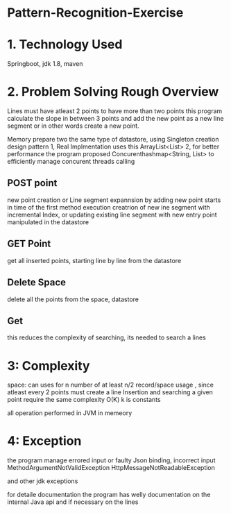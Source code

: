 # Pattern-Recognition-Exercise
# 1. Technology Used
Springboot, jdk 1.8, maven

# 2. Problem Solving Rough Overview

Lines must have atleast 2 points
to have more than two points this program  calculate the slope in between 3 points and add the new point as a new 
line segment or in other words create a new point.

Memory
prepare two the same type of datastore, using Singleton creation design pattern
1, Real Implmentation uses this ArrayList<List<String>>
2, for better performance the program proposed Concurenthashmap<String, List<String>> to efficiently manage concurent threads calling

## POST point
new point creation or Line segment expannsion by adding new point starts in time of the first method execution
creatrion of new ine segment with incremental Index, or updating existing line segment with new entry point manipulated in the datastore

## GET Point
get all inserted points, starting line by line from the datastore

## Delete Space
delete all the points from the space, datastore

## Get 
this reduces the complexity of searching, its needed to search a lines


# 3: Complexity
space: can uses for n number of at least n/2 record/space usage , since atleast every 2 points must create a line 
Insertion and searching a given point require the same complexity O(K) k is constants

all operation performed in JVM in memeory 


#  4: Exception

the program manage errored input or faulty Json binding, incorrect input
MethodArgumentNotValidException
HttpMessageNotReadableException

and other jdk exceptions

for detaile documentation the program has welly documentation on the internal Java api and if necessary on the lines
